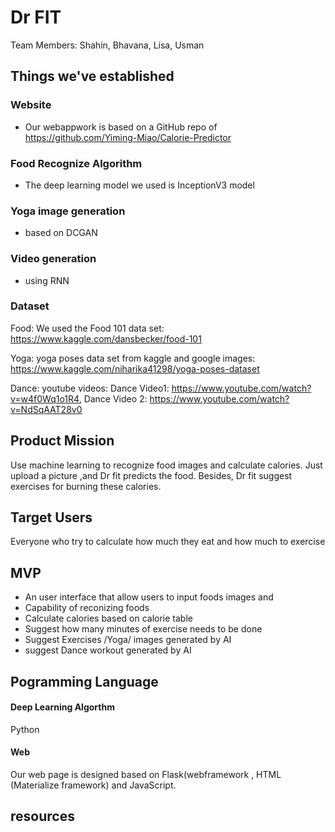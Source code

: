 # Dr FIT
Team Members: Shahin, Bhavana, Lisa, Usman



## Things we've established
### Website
- Our webappwork is based on a GitHub repo of https://github.com/Yiming-Miao/Calorie-Predictor

### Food Recognize Algorithm
- The deep learning model we used is InceptionV3 model

### Yoga image generation
- based on DCGAN

### Video generation
- using RNN

### Dataset
Food: We used the Food 101 data set: https://www.kaggle.com/dansbecker/food-101

Yoga: yoga poses data set from kaggle and google images: https://www.kaggle.com/niharika41298/yoga-poses-dataset

Dance: youtube videos: Dance Video1: https://www.youtube.com/watch?v=w4f0Wq1o1R4, Dance Video 2: https://www.youtube.com/watch?v=NdSqAAT28v0​

## Product Mission
Use machine learning to recognize food images and calculate calories. Just upload a picture ,and Dr fit predicts the food. Besides, Dr fit suggest exercises for burning these calories.

## Target Users
Everyone who try to calculate how much they eat and how much to exercise

## MVP
- An user interface that allow users to input foods images and 
- Capability of reconizing foods
- Calculate calories based on calorie table
- Suggest how many minutes of exercise needs to be done
- Suggest Exercises /Yoga/ images generated by AI
- suggest Dance workout generated by AI


## Pogramming Language
#### Deep Learning Algorthm
Python 
#### Web
Our web page is designed based on Flask(webframework , HTML (Materialize framework) and JavaScript.

## resources

